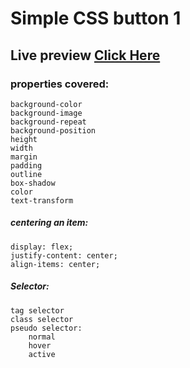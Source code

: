 # Simple CSS button 1

## Live preview <a href = "https://ramrachai.github.io/hw1/" > Click Here </a>

### properties covered:

    background-color
    background-image
    background-repeat
    background-position
    height
    width
    margin
    padding
    outline
    box-shadow
    color
    text-transform

##### centering an item:

    display: flex;
    justify-content: center;
    align-items: center;
   
##### Selector: 
    tag selector
    class selector
    pseudo selector:
        normal
        hover
        active
